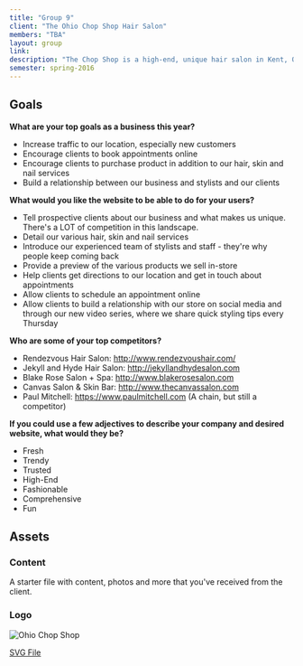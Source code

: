 ```yaml
---
title: "Group 9"
client: "The Ohio Chop Shop Hair Salon"
members: "TBA"
layout: group
link: 
description: "The Chop Shop is a high-end, unique hair salon in Kent, Ohio.  Our stylists bring their clients the freshest styles, and our location is a friendly and fun atmosphere that keeps clients coming back again and again.  Visit The Ohio Chop Shop today for all of your hair, skin and nail needs!"
semester: spring-2016
---
```


## Goals

**What are your top goals as a business this year?**

* Increase traffic to our location, especially new customers
* Encourage clients to book appointments online
* Encourage clients to purchase product in addition to our hair, skin and nail services
* Build a relationship between our business and stylists and our clients

**What would you like the website to be able to do for your users?**

* Tell prospective clients about our business and what makes us unique.  There's a LOT of competition in this landscape.
* Detail our various hair, skin and nail services
* Introduce our experienced team of stylists and staff - they're why people keep coming back
* Provide a preview of the various products we sell in-store
* Help clients get directions to our location and get in touch about appointments
* Allow clients to schedule an appointment online
* Allow clients to build a relationship with our store on social media and through our new video series, where we share quick styling tips every Thursday

**Who are some of your top competitors?**

* Rendezvous Hair Salon: http://www.rendezvoushair.com/
* Jekyll and Hyde Hair Salon: http://jekyllandhydesalon.com
* Blake Rose Salon + Spa: http://www.blakerosesalon.com
* Canvas Salon & Skin Bar: http://www.thecanvassalon.com
* Paul Mitchell: https://www.paulmitchell.com (A chain, but still a competitor)

**If you could use a few adjectives to describe your company and desired website, what would they be?**

* Fresh
* Trendy
* Trusted
* High-End
* Fashionable
* Comprehensive
* Fun

## Assets

### Content

A starter file with content, photos and more that you've received from the client.  


### Logo
<img src="/groups/assets/group9/ChopShopSalonLogo-01.svg" alt="Ohio Chop Shop" />

<a href="/groups/assets/group9/ChopShopSalonLogo-01.svg">SVG File</a>
